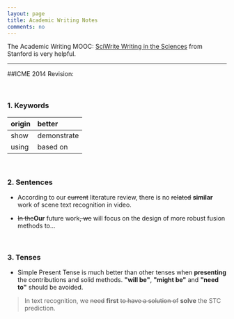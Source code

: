 ```yaml
---
layout: page
title: Academic Writing Notes
comments: no
---
```


The Academic Writing MOOC: [SciWrite Writing in the Sciences](https://class.stanford.edu/courses/Medicine/SciWrite/Fall2013/info) from Stanford is very helpful.

----------

##ICME 2014 Revision:

<br>

### 1. Keywords
origin  |    better
--------|:--------
show    |    demonstrate
using   |    based on

<br>

### 2. Sentences

- According to our ~~current~~ literature review, there is no ~~related~~ **similar** work of scene text recognition in video.

- ~~In the~~**Our** future work~~, we~~ will focus on the design of more robust fusion methods to...

<br>

### 3. Tenses

- Simple Present Tense is much better than other tenses when **presenting** the contributions and solid methods. **"will be"**, **"might be"** and **"need to"** should be avoided.

> In text recognition, we ~~need~~ **first** ~~to have a solution of~~ **solve** the STC prediction.

